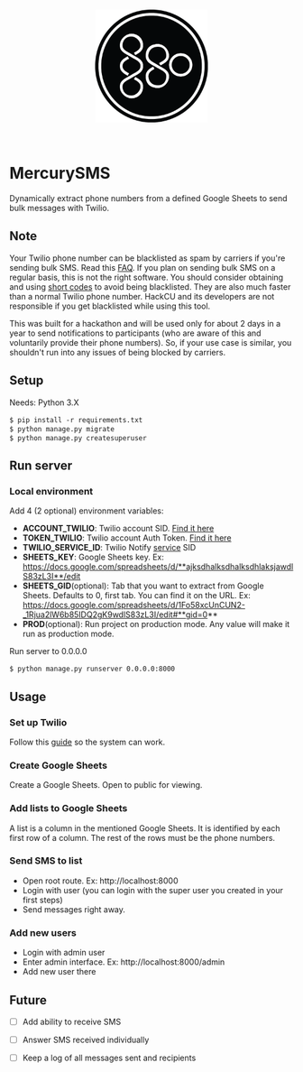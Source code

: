 <br>
<p align="center">
  <img alt="HackCU IV" src="https://github.com/HackCU/splash-page/blob/master/img/hackcu_black.png" width="200"/>
</p>
<br>

# MercurySMS
Dynamically extract phone numbers from a defined Google Sheets to send bulk messages with Twilio.

## Note

Your Twilio phone number can be blacklisted as spam by carriers if you're sending bulk SMS. Read this [FAQ](https://support.twilio.com/hc/en-us/articles/223181708-Can-my-Twilio-SMS-messages-be-blacklisted-as-spam-).
If you plan on sending bulk SMS on a regular basis, this is not the right software.
You should consider obtaining and using [short codes](https://www.twilio.com/sms/shortcodes) to avoid being blacklisted.
They are also much faster than a normal Twilio phone number.
HackCU and its developers are not responsible if you get blacklisted while using this tool.

This was built for a hackathon and will be used only for about 2 days in a year to send notifications to participants (who are aware of this and voluntarily provide their phone numbers).
So, if your use case is similar, you shouldn't run into any issues of being blocked by carriers.

## Setup

Needs: Python 3.X

```shell
$ pip install -r requirements.txt
$ python manage.py migrate
$ python manage.py createsuperuser
```

## Run server

### Local environment

Add 4 (2 optional) environment variables:

- **ACCOUNT_TWILIO**: Twilio account SID.  [Find it here](https://www.twilio.com/user/account/settings)
- **TOKEN_TWILIO**: Twilio account Auth Token. [Find it here](https://www.twilio.com/user/account/settings)
- **TWILIO_SERVICE_ID**: Twilio Notify [service](https://www.twilio.com/docs/api/notifications/rest/services) SID
- **SHEETS_KEY**: Google Sheets key. Ex: https://docs.google.com/spreadsheets/d/**ajksdhalksdhalksdhlaksjawdlS83zL3I**/edit
- **SHEETS_GID**(optional): Tab that you want to extract from Google Sheets. Defaults to 0, first tab. You can find it on the URL. Ex: https://docs.google.com/spreadsheets/d/1Fo58xcUnCUN2-_1Rjua2lW6b85IDQ2gK9wdlS83zL3I/edit#**gid=0**
- **PROD**(optional): Run project on production mode. Any value will make it run as production mode.

Run server to 0.0.0.0
```shell
$ python manage.py runserver 0.0.0.0:8000
```

## Usage

### Set up Twilio

Follow this [guide](https://www.twilio.com/docs/api/notify/guides/sms-quickstart) so the system can work.

### Create Google Sheets

Create a Google Sheets. Open to public for viewing.

### Add lists to Google Sheets

A list is a column in the mentioned Google Sheets. It is identified by each first row of a column. The rest of the rows must be the phone numbers.

### Send SMS to list

- Open root route. Ex: http://localhost:8000
- Login with user (you can login with the super user you created in your first steps)
- Send messages right away.

### Add new users

- Login with admin user
- Enter admin interface. Ex: http://localhost:8000/admin
- Add new user there


## Future

- [ ] Add ability to receive SMS
- [ ] Answer SMS received individually
- [ ] Keep a log of all messages sent and recipients



